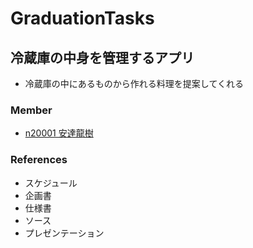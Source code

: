# GraduationTasks

## 冷蔵庫の中身を管理するアプリ

- 冷蔵庫の中にあるものから作れる料理を提案してくれる


### Member

- [n20001 安達龍樹](https://github.com/n20001/GraduationTasks)

### References

- スケジュール
- 企画書
- 仕様書
- ソース
- プレゼンテーション
